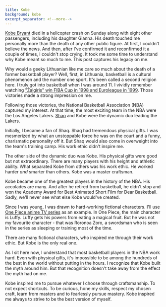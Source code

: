 ```yaml
---
title: Kobe
background: kobe
excerpt_separator: <!--more-->
---
```


[Kobe Bryant](//en.wikipedia.org/wiki/Kobe_Bryant) died in a helicopter crash on Sunday along with eight other passengers, including his daughter Gianna. His death touched me personally more than the death of any other public figure. At first, I couldn't believe the news. And then, after I've confirmed it and reconfirmed it a couple of times, I couldn't stop crying. It took me some time to understand why Kobe meant so much to me. This post captures his legacy on me.

<!--more-->

Why would a geeky Lithuanian like me care so much about the death of a former basketball player? Well, first, in Lithuania, basketball is a cultural phenomenon and the number one sport. It's been called a second religion here. I truly got into basketball when I was around 11. I vividly remember watching ["Žalgiris" win FIBA Cup in 1998 and Euroleague in 1999](//en.wikipedia.org/wiki/BC_Žalgiris#1998–1999:_The_biggest_success). Those victories made a strong impression on me.

Following those victories, the National Basketball Association (NBA) captured my interest. At that time, the most exciting team in the NBA were the Los Angeles Lakers. [Shaq](//en.wikipedia.org/wiki/Shaquille_O%27Neal) and Kobe were the dynamic duo leading the Lakers.

Initially, I became a fan of Shaq. Shaq had tremendous physical gifts. I was mesmerized by what an unstoppable force he was on the court and a funny, charismatic personality off it. But Shaq would also come in overweight into the team's training camp. His work ethic didn't inspire me.

The other side of the dynamic duo was Kobe. His physical gifts were good but not extraordinary. There are many players with his height and athletic ability. What separated Kobe from others was his work ethic. He worked harder _and_ smarter than others. Kobe was a master craftsman.

Kobe became one of the greatest players in the history of the NBA. His accolades are many. And after he retired from basketball, he didn't stop and won the Academy Award for Best Animated Short Film for Dear Basketball. Sadly, we'll never see what else Kobe would've created.

Since I was young, I was drawn to hard-working fictional characters. I'll use [One Piece anime TV series](//en.wikipedia.org/wiki/One_Piece_(TV_series)) as an example. In One Piece, the main character is Luffy. Luffy gets his powers from eating a magical fruit. But he was not my favourite character - that was Roronoa Zoro, a swordsman who is seen in the series as sleeping or training most of the time.

There are many fictional characters, who inspired me through their work ethic. But Kobe is the only real one.

As I sit here now, I understand that most basketball players in the NBA work hard. Even with physical gifts, it's impossible to be among the hundreds of the best in the world without putting in the hours. I recognize that Kobe built the myth around him. But that recognition doesn't take away from the effect the myth had on me.

Kobe inspired me to pursue whatever I choose through craftsmanship. To not expect shortcuts. To be curious, hone my skills, respect my chosen craft, learn from masters and to fearlessly pursue mastery. Kobe inspired me always to strive to be the best version of myself.
